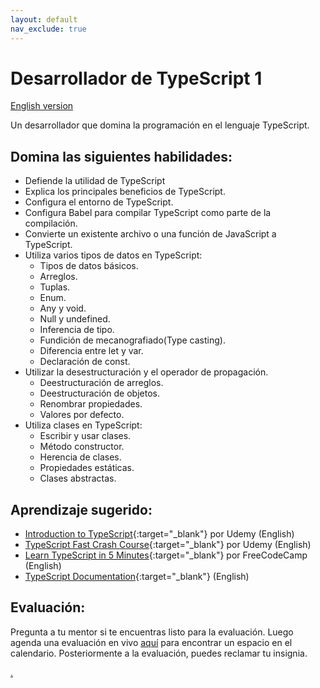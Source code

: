```yaml
---
layout: default
nav_exclude: true
---
```

# Desarrollador de TypeScript 1

[English version](typescript1.md)

Un desarrollador que domina la programación en el lenguaje TypeScript.

## Domina las siguientes habilidades:

- Defiende la utilidad de TypeScript
- Explica los principales beneficios de TypeScript.
- Configura el entorno de TypeScript.
- Configura Babel para compilar TypeScript como parte de la compilación.
- Convierte un existente archivo o una función de JavaScript a TypeScript.
- Utiliza varios tipos de datos en TypeScript:
  - Tipos de datos básicos.
  - Arreglos.
  - Tuplas.
  - Enum.
  - Any y void.
  - Null y undefined.
  - Inferencia de tipo.
  - Fundición de mecanografiado(Type casting).
  - Diferencia entre let y var.
  - Declaración de const.
- Utilizar la desestructuración y el operador de propagación.
  - Deestructuración de arreglos.
  - Deestructuración de objetos.
  - Renombrar propiedades.
  - Valores por defecto.
- Utiliza clases en TypeScript:
  - Escribir y usar clases.
  - Método constructor.
  - Herencia de clases.
  - Propiedades estáticas.
  - Clases abstractas.

## Aprendizaje sugerido:

- [Introduction to TypeScript](https://www.udemy.com/course/typescript/){:target="\_blank"} por Udemy (English)
- [TypeScript Fast Crash Course](https://www.udemy.com/course/typescript-fast-crash-course/){:target="\_blank"} por Udemy (English)
- [Learn TypeScript in 5 Minutes](https://www.freecodecamp.org/news/learn-typescript-in-5-minutes-13eda868daeb/){:target="\_blank"} por FreeCodeCamp (English)
- [TypeScript Documentation](https://www.typescriptlang.org/){:target="\_blank"} (English)

## Evaluación:

Pregunta a tu mentor si te encuentras listo para la evaluación. Luego agenda una evaluación en vivo [aquí](https://webdev.codex.academy/mastery-eval-4?badge=_vGuJgBcQkC7uj5p5tE5nA) para encontrar un espacio en el calendario. Posteriormente a la evaluación, puedes reclamar tu insignia.

[.](level-4)
